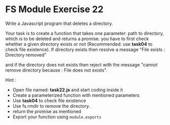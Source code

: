 # FS Module Exercise 22

Write a Javascript program that deletes a directory.

Your task is to create a function that takes one parameter: path to directory, which is to be deleted and returns a promise. you have to first check whether a given directory exists or not (Recommended: use **task04** to check file existence). If directory exists then resolve a message "File exists : Directory removed"

and if the directory does not exists then reject with the message "cannot remove directory because : File does not exists".

Hint :

- Open file named: **task22.js** and start coding inside it
- Create a parameterized function with mentioned parameters
- Use **task04** to check file existence
- Use fs.rmdir to remove the directory.
- return the promise as mentioned
- Export your function using `module.exports`